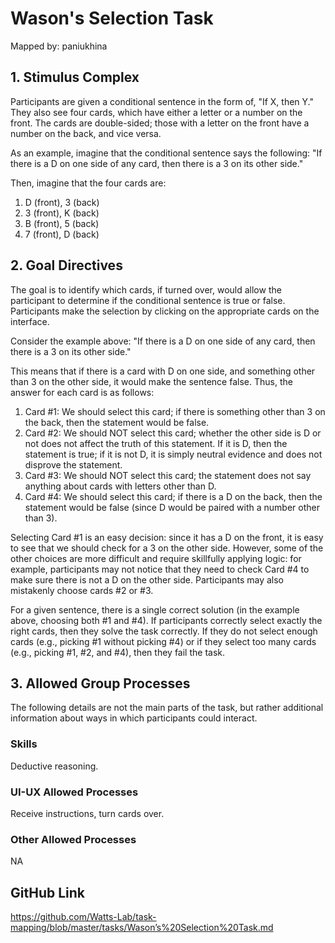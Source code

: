 # Wason's Selection Task

Mapped by: paniukhina 

## 1. Stimulus Complex 
Participants are given a conditional sentence in the form of, "If X, then Y." They also see four cards, which have either a letter or a number on the front. The cards are double-sided; those with a letter on the front have a number on the back, and vice versa.

As an example, imagine that the conditional sentence says the following: "If there is a D on one side of any card, then there is a 3 on its other side."

Then, imagine that the four cards are:

1. D (front), 3 (back)
2. 3 (front), K (back)
3. B (front), 5 (back)
4. 7 (front), D (back)

## 2. Goal Directives 
The goal is to identify which cards, if turned over, would allow the participant to determine if the conditional sentence is true or false. Participants make the selection by clicking on the appropriate cards on the interface.

Consider the example above: "If there is a D on one side of any card, then there is a 3 on its other side."

This means that if there is a card with D on one side, and something other than 3 on the other side, it would make the sentence false. Thus, the answer for each card is as follows:

1. Card #1: We should select this card; if there is something other than 3 on the back, then the statement would be false.
2. Card #2: We should NOT select this card; whether the other side is D or not does not affect the truth of this statement. If it is D, then the statement is true; if it is not D, it is simply neutral evidence and does not disprove the statement.
3. Card #3: We should NOT select this card; the statement does not say anything about cards with letters other than D.
4. Card #4: We should select this card; if there is a D on the back, then the statement would be false (since D would be paired with a number other than 3).

Selecting Card #1 is an easy decision: since it has a D on the front, it is easy to see that we should check for a 3 on the other side. However, some of the other choices are more difficult and require skillfully applying logic: for example, participants may not notice that they need to check Card #4 to make sure there is not a D on the other side. Participants may also mistakenly choose cards #2 or #3.

For a given sentence, there is a single correct solution (in the example above, choosing both #1 and #4). If participants correctly select exactly the right cards, then they solve the task correctly. If they do not select enough cards (e.g., picking #1 without picking #4) or if they select too many cards (e.g., picking #1, #2, and #4), then they fail the task.

## 3. Allowed Group Processes 
The following details are not the main parts of the task, but rather additional information about ways in which participants could interact.

### Skills 
Deductive reasoning.

### UI-UX Allowed Processes
Receive instructions, turn cards over.

### Other Allowed Processes
NA

## GitHub Link 
https://github.com/Watts-Lab/task-mapping/blob/master/tasks/Wason’s%20Selection%20Task.md
